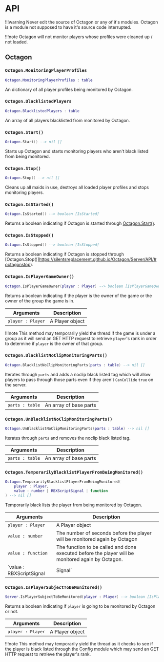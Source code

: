 # API

!!!warning
    Never edit the source of Octagon or any of it's modules. Octagon is a module not supposed to have it's source code interrupted.

!!!note
    Octagon will not monitor players whose profiles were cleaned up / not loaded.

## Octagon

### `Octagon.MonitoringPlayerProfiles` 

```lua
Octagon.MonitoringPlayerProfiles : table  
```

An dictionary of all player profiles being monitored by Octagon.

### `Octagon.BlacklistedPlayers` 

```lua
Octagon.BlacklistedPlayers : table  
```

An array of all players blacklisted from monitored by Octagon.

### `Octagon.Start()`
```lua
Octagon.Start() --> nil []
```

Starts up Octagon and starts monitoring players who aren't black listed from being monitored.

### `Octagon.Stop()`

```lua
Octagon.Stop() --> nil []
```

Cleans up all maids in use, destroys all loaded player profiles and stops monitoring players.

### `Octagon.IsStarted()`

```lua
Octagon.IsStarted() --> boolean [IsStarted]
```

Returns a boolean indicating if Octagon is started through [Octagon.Start()](https://silentsreplacement.github.io/Octagon/Server/API/#octagonstart).

### `Octagon.IsStopped()`

```lua
Octagon.IsStopped() --> boolean [IsStopped]
```

Returns a boolean indicating if Octagon is stopped through [Octagon.Stop()]https://silentsreplacement.github.io/Octagon/Server/API/#octagonstop).

### `Octagon.IsPlayerGameOwner()`

```lua
Octagon.IsPlayerGameOwner(player : Player) --> boolean [IsPlayerGameOwner]
```

Returns a boolean indicating if the player is the owner of the game or the owner of the group the game is in.

| Arguments      | Description                          |
| ----------- | ------------------------------------ |
| `player : Player` | A Player object |

!!!note
    This method may temporarily yield the thread if the game is under a group as it will send an GET HTTP request to retrieve `player`'s rank in order to determine if `player` is the owner of that group.

### `Octagon.BlacklistNoClipMonitoringParts()`
```lua
Octagon.BlacklistNoClipMonitoringParts(parts : table) --> nil []
```

Iterates through `parts` and adds a noclip black listed tag which will allow players to pass
through those parts even if they aren't `CanCollide` `true` on the server.

| Arguments      | Description                          |
| ----------- | ------------------------------------ |
| `parts : table` | An array of base parts |

### `Octagon.UnBlacklistNoClipMonitoringParts()`
```lua
Octagon.UnBlacklistNoClipMonitoringParts(parts : table) --> nil []
```

Iterates through `parts` and removes the noclip black listed tag.

| Arguments      | Description                          |
| ----------- | ------------------------------------ |
| `parts : table` | An array of base parts |

### `Octagon.TemporarilyBlacklistPlayerFromBeingMonitored()`

```lua
Octagon.TemporarilyBlacklistPlayerFromBeingMonitored(
    player : Player,
    value : number | RBXScriptSignal | function
) --> nil []
```

Temporarily black lists the player from being monitored by Octagon.

| Arguments      | Description                          |
| ----------- | ------------------------------------ |
| `player : Player` | A Player object |
| `value : number`       | The number of seconds before the player will be monitored again by Octagon |
| `value : function`       | The function to be called and done executed before the player will be monitored again by Octagon. |
| `value : RBXScriptSignal | Signal`    | A signal (which contains a `Wait` method) or a RBXScriptSignal, whose `Wait` method will be called and done completing before the player will be monitored again by Octagon |


### `Octagon.IsPlayerSubjectToBeMonitored()`
```lua
Server.IsPlayerSubjectToBeMonitored(player : Player) --> boolean [IsPlayerSubjectToBeMonitored]
```

Returns a boolean indicating if `player` is going to be monitored by Octagon or not.

| Arguments      | Description                          |
| ----------- | ------------------------------------ |
| `player : Player` | A Player object |

!!!note
    This method may temporarily yield the thread as it checks to see if the player is black listed through the [Config](https://github.com/SilentsReplacement/Octagon/blob/v0.1/src/Octagon/Server/Config.lua) module which may send an GET HTTP request to retrieve the player's rank.